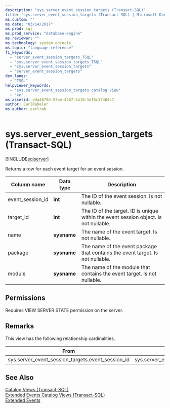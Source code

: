 ```yaml
---
description: "sys.server_event_session_targets (Transact-SQL)"
title: "sys.server_event_session_targets (Transact-SQL) | Microsoft Docs"
ms.custom: ""
ms.date: "03/14/2017"
ms.prod: sql
ms.prod_service: "database-engine"
ms.reviewer: ""
ms.technology: system-objects
ms.topic: "language-reference"
f1_keywords: 
  - "server_event_session_targets_TSQL"
  - "sys.server_event_session_targets_TSQL"
  - "sys.server_event_session_targets"
  - "server_event_session_targets"
dev_langs: 
  - "TSQL"
helpviewer_keywords: 
  - "sys.server_event_session_targets catalog view"
  - "xe"
ms.assetid: dda4879d-57ae-4267-b410-1ef5c37404c7
author: CarlRabeler
ms.author: carlrab
---
```

# sys.server_event_session_targets (Transact-SQL)
[!INCLUDE[sqlserver](../../includes/applies-to-version/sqlserver.md)]

  Returns a row for each event target for an event session.  
  
|Column name|Data type|Description|  
|-----------------|---------------|-----------------|  
|event_session_id|**int**|The ID of the event session. Is not nullable.|  
|target_id|**int**|The ID of the target. ID is unique within the event session object. Is not nullable.|  
|name|**sysname**|The name of the event target. Is not nullable.|  
|package|**sysname**|The name of the event package that contains the event target. Is not nullable.|  
|module|**sysname**|The name of the module that contains the event target. Is not nullable.|  
  
## Permissions  
 Requires VIEW SERVER STATE permission on the server.  
  
## Remarks  
 This view has the following relationship cardinalities.  
  
| From | To | Relationship |
| ---- | -- | ------------ |
|sys.server_event_session_targets.event_session_id|sys.server_event_sessions.event_session_id|Many to one|  
  
## See Also  
 [Catalog Views &#40;Transact-SQL&#41;](../../relational-databases/system-catalog-views/catalog-views-transact-sql.md)   
 [Extended Events Catalog Views &#40;Transact-SQL&#41;](../../relational-databases/system-catalog-views/extended-events-catalog-views-transact-sql.md)   
 [Extended Events](../../relational-databases/extended-events/extended-events.md)  
  
  
